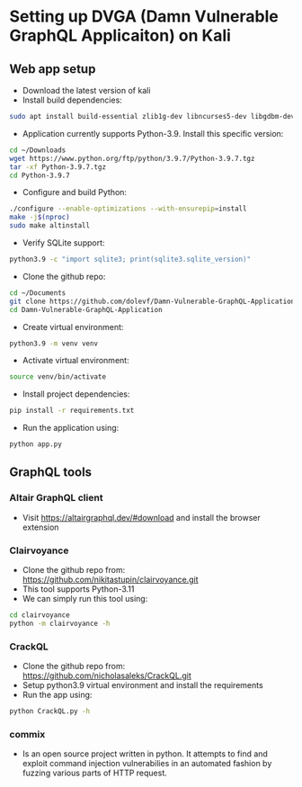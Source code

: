 # Setting up DVGA (Damn Vulnerable GraphQL Applicaiton) on Kali

## Web app setup

- Download the latest version of kali 
- Install build dependencies:
```bash
sudo apt install build-essential zlib1g-dev libncurses5-dev libgdbm-dev libnss3-dev libssl-dev libreadline-dev libffi-dev libsqlite3-dev wget
```
- Application currently supports Python-3.9. Install this specific version:
```bash
cd ~/Downloads
wget https://www.python.org/ftp/python/3.9.7/Python-3.9.7.tgz
tar -xf Python-3.9.7.tgz
cd Python-3.9.7
```
- Configure and build Python:
```bash
./configure --enable-optimizations --with-ensurepip=install
make -j$(nproc)
sudo make altinstall
```
- Verify SQLite support:
```bash
python3.9 -c "import sqlite3; print(sqlite3.sqlite_version)"
```
- Clone the github repo:
```bash
cd ~/Documents
git clone https://github.com/dolevf/Damn-Vulnerable-GraphQL-Application.git
cd Damn-Vulnerable-GraphQL-Application
```
- Create virtual environment:
```bash
python3.9 -m venv venv
```
- Activate virtual environment:
```bash
source venv/bin/activate
```
- Install project dependencies:
```bash
pip install -r requirements.txt
```
- Run the application using:
```bash
python app.py
```

## GraphQL tools

### Altair GraphQL client
- Visit https://altairgraphql.dev/#download and install the browser extension

### Clairvoyance
- Clone the github repo from: https://github.com/nikitastupin/clairvoyance.git
- This tool supports Python-3.11
- We can simply run this tool using: 
```bash
cd clairvoyance
python -m clairvoyance -h
```

### CrackQL
- Clone the github repo from: https://github.com/nicholasaleks/CrackQL.git
- Setup python3.9 virtual environment and install the requirements
- Run the app using:
```bash
python CrackQL.py -h
```

### commix
- Is an open source project written in python. It attempts to find and exploit command injection vulnerabilies in an automated fashion by fuzzing various parts of HTTP request. 